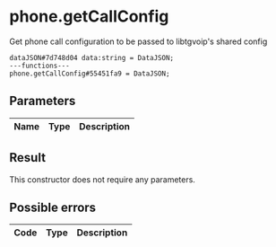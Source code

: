 # phone.getCallConfig
Get phone call configuration to be passed to libtgvoip's shared config

```
dataJSON#7d748d04 data:string = DataJSON;
---functions---
phone.getCallConfig#55451fa9 = DataJSON;
```

## Parameters
| Name | Type | Description |
| ---- | :----: | ----------- |


## Result
This constructor does not require any parameters.

## Possible errors
| Code | Type | Description |
| ---- | :----: | ----------- |

